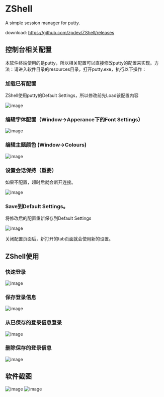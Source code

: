 # ZShell
A simple session manager for putty.

download: https://github.com/zpdev/ZShell/releases

## 控制台相关配置
本软件终端使用的是putty，所以相关配置可以直接修改putty的配置来实现。方法：请进入软件目录的resources目录，打开putty.exe，执行以下操作：
### 加载已有配置
ZShell使用putty的Default Settings，所以修改前先Load该配置内容

![image](https://github.com/zpdev/ZShell/blob/master/resources/save.png)

### 编辑字体配置（Window->Apperance下的Font Settings）
![image](https://github.com/zpdev/ZShell/blob/master/resources/font.png)

### 编辑主题颜色 (Window->Colours)
![image](https://github.com/zpdev/ZShell/blob/master/resources/colours.png)

### 设置会话保持（重要）
如果不配置，超时后就会断开连接。

![image](https://github.com/zpdev/ZShell/blob/master/resources/connect.png)

### Save到Default Settings。
将修改后的配置重新保存到Default Settings

![image](https://github.com/zpdev/ZShell/blob/master/resources/save.png)

关闭配置页面后，新打开的tab页面就会使用新的设置。

## ZShell使用
### 快速登录
![image](https://github.com/zpdev/ZShell/blob/master/resources/quick_connect.png)

### 保存登录信息
![image](https://github.com/zpdev/ZShell/blob/master/resources/save_connect.png)

### 从已保存的登录信息登录
![image](https://github.com/zpdev/ZShell/blob/master/resources/save_to_connect.png)

### 删除保存的登录信息
![image](https://github.com/zpdev/ZShell/blob/master/resources/delete_connect.png)


## 软件截图
![image](https://github.com/zpdev/ZShell/blob/master/resources/snapshot.png)
![image](https://github.com/zpdev/ZShell/blob/master/resources/snapshot_2.png)
